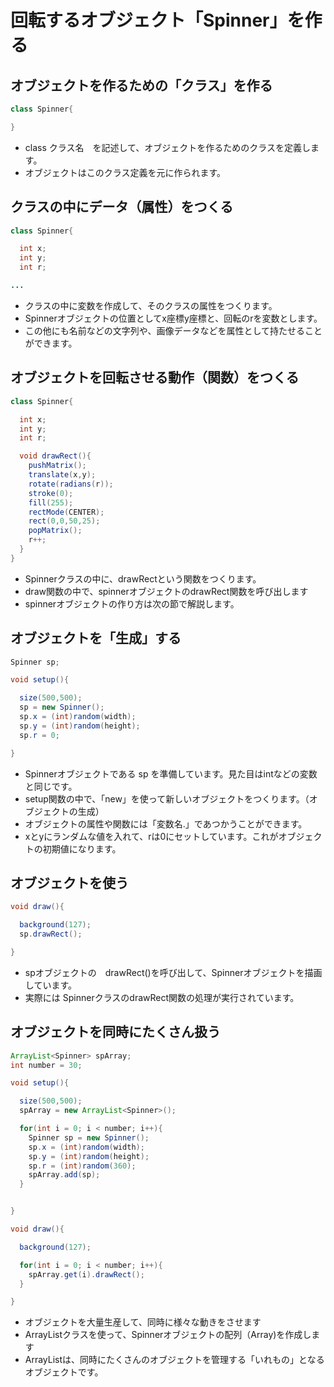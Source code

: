# 回転するオブジェクト「Spinner」を作る

## オブジェクトを作るための「クラス」を作る

```Java
class Spinner{

}
```

- class クラス名　を記述して、オブジェクトを作るためのクラスを定義します。
- オブジェクトはこのクラス定義を元に作られます。

## クラスの中にデータ（属性）をつくる

```Java
class Spinner{

  int x;
  int y;
  int r;

...

```

 - クラスの中に変数を作成して、そのクラスの属性をつくります。
 - Spinnerオブジェクトの位置としてx座標y座標と、回転のrを変数とします。
 - この他にも名前などの文字列や、画像データなどを属性として持たせることができます。

## オブジェクトを回転させる動作（関数）をつくる

```Java
class Spinner{

  int x;
  int y;
  int r;

  void drawRect(){
    pushMatrix();
    translate(x,y);
    rotate(radians(r));
    stroke(0);
    fill(255);
    rectMode(CENTER);
    rect(0,0,50,25);
    popMatrix();
    r++;
  }
}
```

 - Spinnerクラスの中に、drawRectという関数をつくります。
 - draw関数の中で、spinnerオブジェクトのdrawRect関数を呼び出します
 - spinnerオブジェクトの作り方は次の節で解説します。


## オブジェクトを「生成」する

```Java
Spinner sp;

void setup(){

  size(500,500);
  sp = new Spinner();
  sp.x = (int)random(width);
  sp.y = (int)random(height);
  sp.r = 0;

}
```

 - Spinnerオブジェクトである sp を準備しています。見た目はintなどの変数と同じです。
 - setup関数の中で、「new」を使って新しいオブジェクトをつくります。（オブジェクトの生成）
 - オブジェクトの属性や関数には「変数名.」であつかうことができます。
 - xとyにランダムな値を入れて、rは0にセットしています。これがオブジェクトの初期値になります。


## オブジェクトを使う

```Java
void draw(){

  background(127);
  sp.drawRect();

}
```

 - spオブジェクトの　drawRect()を呼び出して、Spinnerオブジェクトを描画しています。
 - 実際には SpinnerクラスのdrawRect関数の処理が実行されています。


## オブジェクトを同時にたくさん扱う

```Java
ArrayList<Spinner> spArray;
int number = 30;

void setup(){

  size(500,500);
  spArray = new ArrayList<Spinner>();

  for(int i = 0; i < number; i++){
    Spinner sp = new Spinner();
    sp.x = (int)random(width);
    sp.y = (int)random(height);
    sp.r = (int)random(360);
    spArray.add(sp);
  }


}

void draw(){

  background(127);

  for(int i = 0; i < number; i++){
    spArray.get(i).drawRect();
  }

}
```

 - オブジェクトを大量生産して、同時に様々な動きをさせます
 - ArrayListクラスを使って、Spinnerオブジェクトの配列（Array)を作成します
 - ArrayListは、同時にたくさんのオブジェクトを管理する「いれもの」となるオブジェクトです。
